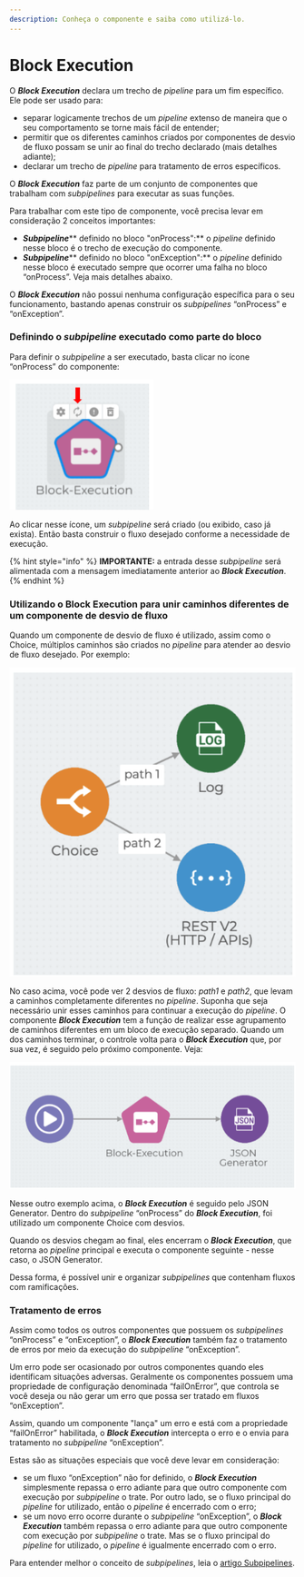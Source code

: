 ```yaml
---
description: Conheça o componente e saiba como utilizá-lo.
---
```


# Block Execution

O _**Block Execution**_ declara um trecho de _pipeline_ para um fim específico. Ele pode ser usado para:

* separar logicamente trechos de um _pipeline_ extenso de maneira que o seu comportamento se torne mais fácil de entender;
* permitir que os diferentes caminhos criados por componentes de desvio de fluxo possam se unir ao final do trecho declarado (mais detalhes adiante);
* declarar um trecho de _pipeline_ para tratamento de erros específicos.

O _**Block Execution**_ faz parte de um conjunto de componentes que trabalham com _subpipelines_ para executar as suas funções.

Para trabalhar com este tipo de componente, você precisa levar em consideração 2 conceitos importantes:

* _**Subpipeline**_** definido no bloco "onProcess":** o _pipeline_ definido nesse bloco é o trecho de execução do componente.
* _**Subpipeline**_** definido no bloco "onException":** o _pipeline_ definido nesse bloco é executado sempre que ocorrer uma falha no bloco “onProcess”. Veja mais detalhes abaixo.

O _**Block Execution**_ não possui nenhuma configuração específica para o seu funcionamento, bastando apenas construir os _subpipelines_ “onProcess” e “onException”.

### Definindo o _subpipeline_ executado como parte do bloco <a href="#definindo-o-subpipeline-executado-como-parte-do-bloco" id="definindo-o-subpipeline-executado-como-parte-do-bloco"></a>

Para definir o _subpipeline_ a ser executado, basta clicar no ícone “onProcess” do componente:

![](<../../.gitbook/assets/block execution.png>)



Ao clicar nesse ícone, um _subpipeline_ será criado (ou exibido, caso já exista). Então basta construir o fluxo desejado conforme a necessidade de execução.

{% hint style="info" %}
**IMPORTANTE:** a entrada desse _subpipeline_ será alimentada com a mensagem imediatamente anterior ao _**Block Execution**_.
{% endhint %}

### Utilizando o Block Execution para unir caminhos diferentes de um componente de desvio de fluxo <a href="#utilizando-o-block-execution-para-unir-caminhos-diferentes-de-um-componente-de-desvio-de-fluxo" id="utilizando-o-block-execution-para-unir-caminhos-diferentes-de-um-componente-de-desvio-de-fluxo"></a>

Quando um componente de desvio de fluxo é utilizado, assim como o Choice, múltiplos caminhos são criados no _pipeline_ para atender ao desvio de fluxo desejado. Por exemplo:

![](<../../.gitbook/assets/block execution1.png>)



No caso acima, você pode ver 2 desvios de fluxo: _path1_ e _path2_, que levam a caminhos completamente diferentes no _pipeline_. Suponha que seja necessário unir esses caminhos para continuar a execução do _pipeline_. O componente _**Block Execution**_ tem a função de realizar esse agrupamento de caminhos diferentes em um bloco de execução separado. Quando um dos caminhos terminar, o controle volta para o _**Block Execution**_ que, por sua vez, é seguido pelo próximo componente. Veja:

![](<../../.gitbook/assets/block execution2.png>)



Nesse outro exemplo acima, o _**Block Execution**_ é seguido pelo JSON Generator. Dentro do _subpipeline_ “onProcess” do _**Block Execution**_, foi utilizado um componente Choice com desvios.

Quando os desvios chegam ao final, eles encerram o _**Block Execution**_, que retorna ao _pipeline_ principal e executa o componente seguinte - nesse caso, o JSON Generator.

Dessa forma, é possível unir e organizar _subpipelines_ que contenham fluxos com ramificações.

### Tratamento de erros <a href="#tratamento-de-erros" id="tratamento-de-erros"></a>

Assim como todos os outros componentes que possuem os _subpipelines_ “onProcess” e “onException”, o _**Block Execution**_ também faz o tratamento de erros por meio da execução do _subpipeline_ “onException”.

Um erro pode ser ocasionado por outros componentes quando eles identificam situações adversas. Geralmente os componentes possuem uma propriedade de configuração denominada “failOnError”, que controla se você deseja ou não gerar um erro que possa ser tratado em fluxos “onException”.

Assim, quando um componente "lança" um erro e está com a propriedade “failOnError” habilitada, o _**Block Execution**_ intercepta o erro e o envia para tratamento no _subpipeline_ “onException”.

Estas são as situações especiais que você deve levar em consideração:

* se um fluxo “onException” não for definido, o _**Block Execution**_ simplesmente repassa o erro adiante para que outro componente com execução por _subpipeline_ o trate. Por outro lado, se o fluxo principal do _pipeline_ for utilizado, então o _pipeline_ é encerrado com o erro;
* se um novo erro ocorre durante o _subpipeline_ “onException”, o _**Block Execution**_ também repassa o erro adiante para que outro componente com execução por _subpipeline_ o trate. Mas se o fluxo principal do _pipeline_ for utilizado, o _pipeline_ é igualmente encerrado com o erro.

Para entender melhor o conceito de _subpipelines_, leia o [artigo Subpipelines](https://docs.digibee.com/documentation/v/pt-br/build/pipelines/subpipelines).&#x20;
